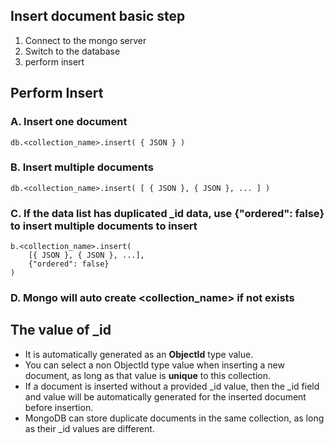 ## Insert document basic step

1. Connect to the mongo server
2. Switch to the database
3. perform insert

## Perform Insert

### A. Insert one document
    db.<collection_name>.insert( { JSON } )

### B. Insert multiple documents
    db.<collection_name>.insert( [ { JSON }, { JSON }, ... ] )

### C. If the data list has duplicated _id data, use {"ordered": false} to insert multiple documents to insert 
    b.<collection_name>.insert( 
        [{ JSON }, { JSON }, ...],
        {"ordered": false}
    )

### D. Mongo will auto create <collection_name> if not exists

## The value of _id

* It is automatically generated as an <strong>ObjectId</strong> type value.
* You can select a non ObjectId type value when inserting a new document, as long as that value is <strong>unique</strong> to this collection.
* If a document is inserted without a provided _id value, then the _id field and value will be automatically generated for the inserted document before insertion.
* MongoDB can store duplicate documents in the same collection, as long as their _id values are different.